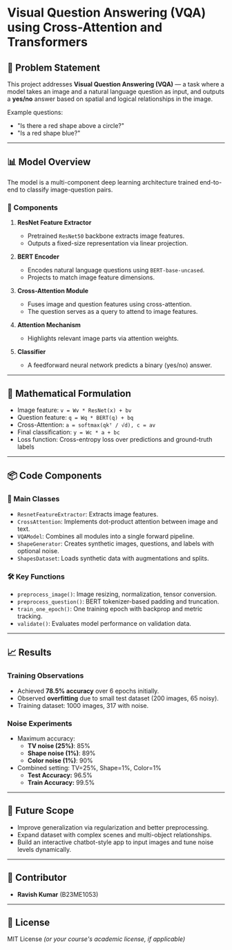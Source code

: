 # Visual Question Answering (VQA) using Cross-Attention and Transformers

## 🧠 Problem Statement
This project addresses **Visual Question Answering (VQA)** — a task where a model takes an image and a natural language question as input, and outputs a **yes/no** answer based on spatial and logical relationships in the image.

Example questions:
- "Is there a red shape above a circle?"
- "Is a red shape blue?"

---

## 📊 Model Overview

The model is a multi-component deep learning architecture trained end-to-end to classify image-question pairs.

### 🔧 Components
1. **ResNet Feature Extractor**
   - Pretrained `ResNet50` backbone extracts image features.
   - Outputs a fixed-size representation via linear projection.

2. **BERT Encoder**
   - Encodes natural language questions using `BERT-base-uncased`.
   - Projects to match image feature dimensions.

3. **Cross-Attention Module**
   - Fuses image and question features using cross-attention.
   - The question serves as a query to attend to image features.

4. **Attention Mechanism**
   - Highlights relevant image parts via attention weights.

5. **Classifier**
   - A feedforward neural network predicts a binary (yes/no) answer.

---

## 🧮 Mathematical Formulation

- Image feature: `v = Wv * ResNet(x) + bv`
- Question feature: `q = Wq * BERT(q) + bq`
- Cross-Attention: `a = softmax(qkᵀ / √d), c = av`
- Final classification: `y = Wc * a + bc`
- Loss function: Cross-entropy loss over predictions and ground-truth labels

---

## 📦 Code Components

### 📁 Main Classes
- `ResnetFeatureExtractor`: Extracts image features.
- `CrossAttention`: Implements dot-product attention between image and text.
- `VQAModel`: Combines all modules into a single forward pipeline.
- `ShapeGenerator`: Creates synthetic images, questions, and labels with optional noise.
- `ShapesDataset`: Loads synthetic data with augmentations and splits.

### 🛠 Key Functions
- `preprocess_image()`: Image resizing, normalization, tensor conversion.
- `preprocess_question()`: BERT tokenizer-based padding and truncation.
- `train_one_epoch()`: One training epoch with backprop and metric tracking.
- `validate()`: Evaluates model performance on validation data.

---

## 📈 Results

### Training Observations
- Achieved **78.5% accuracy** over 6 epochs initially.
- Observed **overfitting** due to small test dataset (200 images, 65 noisy).
- Training dataset: 1000 images, 317 with noise.

### Noise Experiments
- Maximum accuracy:
  - **TV noise (25%)**: 85%
  - **Shape noise (1%)**: 89%
  - **Color noise (1%)**: 90%
- Combined setting: TV=25%, Shape=1%, Color=1%
  - **Test Accuracy:** 96.5%
  - **Train Accuracy:** 99.5%

---

## 🔭 Future Scope
- Improve generalization via regularization and better preprocessing.
- Expand dataset with complex scenes and multi-object relationships.
- Build an interactive chatbot-style app to input images and tune noise levels dynamically.

---

## 👤 Contributor
- **Ravish Kumar** (B23ME1053)

---

## 📄 License
MIT License *(or your course's academic license, if applicable)*
